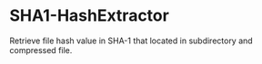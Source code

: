 # SHA1-HashExtractor
Retrieve file hash value in SHA-1 that located in subdirectory and compressed file.

